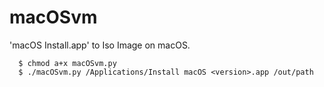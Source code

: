 # macOSvm
'macOS Install.app' to Iso Image on macOS.

      $ chmod a+x macOSvm.py
      $ ./macOSvm.py /Applications/Install macOS <version>.app /out/path
